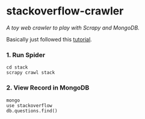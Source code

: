 # stackoverflow-crawler
*A toy web crawler to play with Scrapy and MongoDB.*

Basically just followed this [tutorial](https://realpython.com/blog/python/web-scraping-with-scrapy-and-mongodb/).

### 1. Run Spider

```shell
cd stack  
scrapy crawl stack
```

### 2. View Record in MongoDB
```shell
mongo
use stackoverflow
db.questions.find()
```
